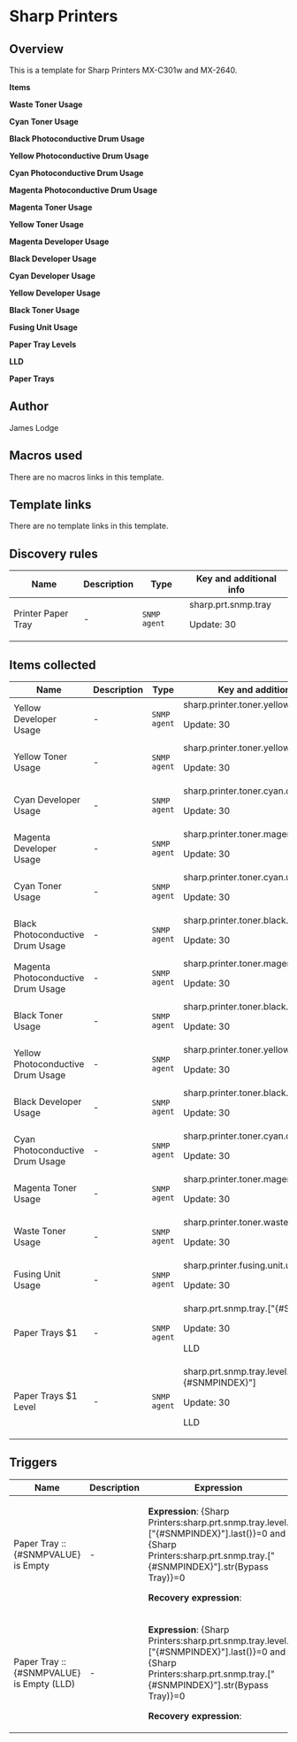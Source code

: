 # Sharp Printers

## Overview

This is a template for Sharp Printers MX-C301w and MX-2640. 


**Items**


**Waste Toner Usage** 


**Cyan Toner Usage** 


**Black Photoconductive Drum Usage** 


**Yellow Photoconductive Drum Usage**


**Cyan Photoconductive Drum Usage** 


**Magenta Photoconductive Drum Usage** 


**Magenta Toner Usage** 


**Yellow Toner Usage** 


**Magenta Developer Usage** 


**Black Developer Usage** 


**Cyan Developer Usage** 


**Yellow Developer Usage** 


**Black Toner Usage** 


**Fusing Unit Usage** 


**Paper Tray Levels**


**LLD**


**Paper Trays**


 



## Author

James Lodge

## Macros used

There are no macros links in this template.

## Template links

There are no template links in this template.

## Discovery rules

|Name|Description|Type|Key and additional info|
|----|-----------|----|----|
|Printer Paper Tray|<p>-</p>|`SNMP agent`|sharp.prt.snmp.tray<p>Update: 30</p>|
## Items collected

|Name|Description|Type|Key and additional info|
|----|-----------|----|----|
|Yellow Developer Usage|<p>-</p>|`SNMP agent`|sharp.printer.toner.yellow.dev.usage<p>Update: 30</p>|
|Yellow Toner Usage|<p>-</p>|`SNMP agent`|sharp.printer.toner.yellow.usage<p>Update: 30</p>|
|Cyan Developer Usage|<p>-</p>|`SNMP agent`|sharp.printer.toner.cyan.dev.usage<p>Update: 30</p>|
|Magenta Developer Usage|<p>-</p>|`SNMP agent`|sharp.printer.toner.magenta.dev.usage<p>Update: 30</p>|
|Cyan Toner Usage|<p>-</p>|`SNMP agent`|sharp.printer.toner.cyan.usage<p>Update: 30</p>|
|Black Photoconductive Drum Usage|<p>-</p>|`SNMP agent`|sharp.printer.toner.black.drum.usage<p>Update: 30</p>|
|Magenta Photoconductive Drum Usage|<p>-</p>|`SNMP agent`|sharp.printer.toner.magenta.drum.usage<p>Update: 30</p>|
|Black Toner Usage|<p>-</p>|`SNMP agent`|sharp.printer.toner.black.usage<p>Update: 30</p>|
|Yellow Photoconductive Drum Usage|<p>-</p>|`SNMP agent`|sharp.printer.toner.yellow.drum.usage<p>Update: 30</p>|
|Black Developer Usage|<p>-</p>|`SNMP agent`|sharp.printer.toner.black.dev.usage<p>Update: 30</p>|
|Cyan Photoconductive Drum Usage|<p>-</p>|`SNMP agent`|sharp.printer.toner.cyan.drum.usage<p>Update: 30</p>|
|Magenta Toner Usage|<p>-</p>|`SNMP agent`|sharp.printer.toner.magenta.usage<p>Update: 30</p>|
|Waste Toner Usage|<p>-</p>|`SNMP agent`|sharp.printer.toner.waste.usage<p>Update: 30</p>|
|Fusing Unit Usage|<p>-</p>|`SNMP agent`|sharp.printer.fusing.unit.usage<p>Update: 30</p>|
|Paper Trays $1|<p>-</p>|`SNMP agent`|sharp.prt.snmp.tray.["{#SNMPINDEX}"]<p>Update: 30</p><p>LLD</p>|
|Paper Trays $1 Level|<p>-</p>|`SNMP agent`|sharp.prt.snmp.tray.level.["{#SNMPINDEX}"]<p>Update: 30</p><p>LLD</p>|
## Triggers

|Name|Description|Expression|Priority|
|----|-----------|----------|--------|
|Paper Tray :: {#SNMPVALUE} is Empty|<p>-</p>|<p>**Expression**: {Sharp Printers:sharp.prt.snmp.tray.level.["{#SNMPINDEX}"].last()}=0 and {Sharp Printers:sharp.prt.snmp.tray.["{#SNMPINDEX}"].str(Bypass Tray)}=0</p><p>**Recovery expression**: </p>|information|
|Paper Tray :: {#SNMPVALUE} is Empty (LLD)|<p>-</p>|<p>**Expression**: {Sharp Printers:sharp.prt.snmp.tray.level.["{#SNMPINDEX}"].last()}=0 and {Sharp Printers:sharp.prt.snmp.tray.["{#SNMPINDEX}"].str(Bypass Tray)}=0</p><p>**Recovery expression**: </p>|information|

